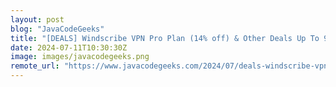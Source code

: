 ```yaml
---
layout: post
blog: "JavaCodeGeeks"
title: "[DEALS] Windscribe VPN Pro Plan (14% off) & Other Deals Up To 98% Off – Offers End Soon!"
date: 2024-07-11T10:30:30Z
image: images/javacodegeeks.png
remote_url: "https://www.javacodegeeks.com/2024/07/deals-windscribe-vpn-pro-plan-14-off-other-deals-up-to-98-off-offers-end-soon.html"
---
```

